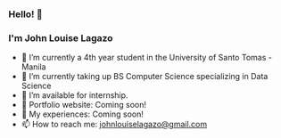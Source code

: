 ### Hello! 👋 
### I'm John Louise Lagazo

- 🔭 I’m currently a 4th year student in the University of Santo Tomas - Manila
- 🌱 I’m currently taking up BS Computer Science specializing in Data Science
- 🤝 I’m available for internship.
- 📝 Portfolio website: Coming soon!
- 💬 My experiences: Coming soon!
- 📫 How to reach me: johnlouiselagazo@gmail.com
